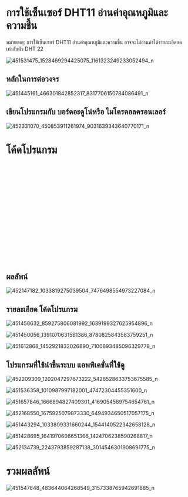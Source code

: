 # การใช้เซ็นเซอร์ DHT11 อ่านค่าอุณหภูมิและความชื้น
หมายเหตุ: การใช้เซ็นเซอร์ DHT11 อ่านค่าอุณหภูมิและความชื้น อาจจะไม่อ่านค่าได้รายละเอีดยดเท่ากับตัว DHT 22

![451531475_1528469294425075_1161323249233052494_n](https://github.com/user-attachments/assets/4e7e2943-52ed-48bc-8994-963834de3ec5)

## หลักในการต่อวงจร
![451445161_466301842852317_8317706150784086491_n](https://github.com/user-attachments/assets/cdd75498-45dd-4bdd-ae7c-236dcc2cce92)

## เขียนโปรแกรมกับ บอร์ดอะดูโน่หรือ ไมโครคอลครอนเลอร์
![452331070_450853911261974_9031639343640770171_n](https://github.com/user-attachments/assets/fce35bca-0369-4a10-be7d-195e4afa957a)

# โค้ดโปรแกรม

```cmd





















```
## ผลลัพน์
![452147182_1033819275039504_7476498554973227084_n](https://github.com/user-attachments/assets/91d4f8b8-b7cc-4d15-9072-e16f1e7cae09)


## รายละเอียด โค้ดโปรแกรม
![451450632_859275806081992_1639199327625954896_n](https://github.com/user-attachments/assets/a82ccb99-52a7-476c-8872-14da04ef0a66)

![451450056_1391070631561386_8780825843583759251_n](https://github.com/user-attachments/assets/ac613eeb-11c0-42b2-b3e8-46603d394756)

![451612868_1452921832026890_7100893485096329778_n](https://github.com/user-attachments/assets/bb1b4cf0-5c94-431e-af76-39846a0b3999)

## โปรแกรมที่ใช้นำขึ้นระบบ แอพพิเคชั่นที่ใช้ดู
![452209309_1202047297673222_5426528633753675585_n](https://github.com/user-attachments/assets/ca7ad3f2-668e-4316-a027-c580c5271cc2)

![451536358_1010987997182001_47472304455351600_n](https://github.com/user-attachments/assets/30ada9d1-5590-4d92-9f8e-a539fc1793c9)

![451657846_1666894827409301_4169054569754654761_n](https://github.com/user-attachments/assets/f1f379b8-9a38-46c5-9a61-92c611efa320)

![452168550_1675925079873330_6494934650517057175_n](https://github.com/user-attachments/assets/d4cb67fc-15d4-40ba-b83d-52e725b20a2a)

![451443294_1033809331660244_1544140522342658128_n](https://github.com/user-attachments/assets/dbca4cba-136c-421b-8675-68266304f230)

![451428695_1641970606651366_1424706238590268817_n](https://github.com/user-attachments/assets/f27579ae-db65-43e6-ba46-79fa68bd9887)

![452134739_2243793859287138_3014546301908691775_n](https://github.com/user-attachments/assets/0b37d5d1-ef2b-4a67-b8af-83ecd16d6b28)


# รวมผลลัพน์
![451547848_483644064268549_3157338765942691885_n](https://github.com/user-attachments/assets/32ab54e7-b85c-494e-a882-e000a2d2fe6f)


















